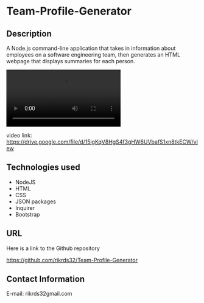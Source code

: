 # Team-Profile-Generator

## Description

A Node.js command-line application that takes in information about employees on a software engineering team, then generates an HTML webpage that displays summaries for each person.

![Team-Profile-Generator-video](./Develop/team-profile-generator.webm)

video link: https://drive.google.com/file/d/15igKqV8HgS4f3gHW6UVbafS1xn8tkECW/view

## Technologies used 

* NodeJS
* HTML
* CSS
* JSON packages
* Inquirer
* Bootstrap

## URL 

Here is a link to the Github repository

https://github.com/rikrds32/Team-Profile-Generator

## Contact Information

E-mail: rikrds32gmail.com